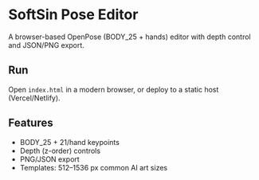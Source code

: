 # SoftSin Pose Editor

A browser-based OpenPose (BODY_25 + hands) editor with depth control and JSON/PNG export.

## Run
Open `index.html` in a modern browser, or deploy to a static host (Vercel/Netlify).

## Features
- BODY_25 + 21/hand keypoints
- Depth (z-order) controls
- PNG/JSON export
- Templates: 512–1536 px common AI art sizes
